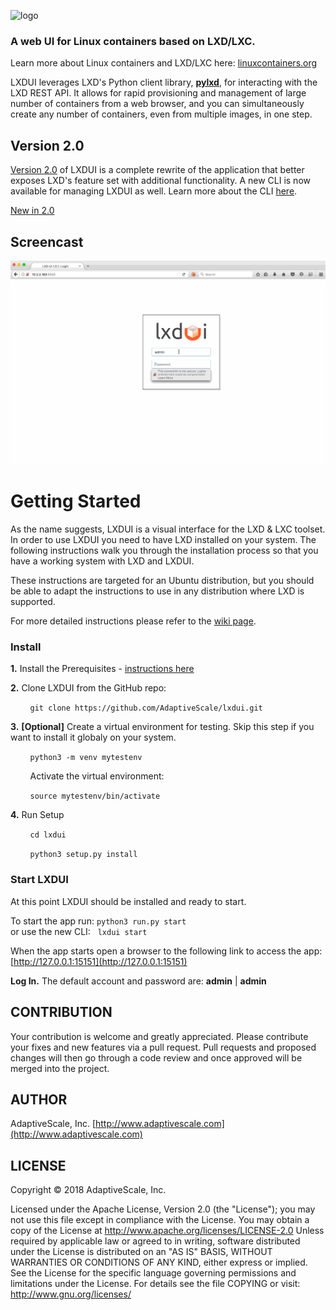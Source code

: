 ![logo](https://github.com/AdaptiveScale/lxdui/blob/master/app/ui/static/images/logo.png)
### A web UI for Linux containers based on LXD/LXC.  
Learn more about Linux containers and LXD/LXC here: [linuxcontainers.org](https://linuxcontainers.org/)

LXDUI leverages LXD's Python client library, 
[**pylxd**](https://github.com/lxc/pylxd), for interacting with the LXD REST API.  It allows for rapid provisioning and management of large number of containers from a web browser, and you can simultaneously create any number of containers, even from multiple images, in one step.

## Version 2.0
[Version 2.0](https://github.com/AdaptiveScale/lxdui/wiki/New-in-2.0) of LXDUI is a complete rewrite of the application that better exposes LXD's feature set with additional functionality. A new CLI is now available for managing LXDUI as well. Learn more about the CLI [here](https://github.com/AdaptiveScale/lxdui/wiki/LXDUI's-CLI). 

[New in 2.0](https://github.com/AdaptiveScale/lxdui/wiki/New-in-2.0)


## Screencast
![Screencast](https://github.com/vhajdari/testsite/blob/master/lxdui_screencast_2.gif)
##

# Getting Started

As the name suggests, LXDUI is a visual interface for the LXD & LXC toolset.  In order to use LXDUI you need to have LXD installed on your system.  The following instructions walk you through the installation process so that you have a working system with LXD and LXDUI.

These instructions are targeted for an Ubuntu distribution, but you should be able to adapt the instructions to use in any distribution where LXD is supported.

For more detailed instructions please refer to the [wiki page](https://github.com/AdaptiveScale/lxdui/wiki).

### Install
**1.** Install the Prerequisites - [instructions here](https://github.com/AdaptiveScale/lxdui/wiki/Installing-the-Prerequisites)

**2.** Clone LXDUI from the GitHub repo:

&nbsp;&nbsp;&nbsp;&nbsp;&nbsp;&nbsp;&nbsp; `git clone https://github.com/AdaptiveScale/lxdui.git`

**3.** **[Optional]** Create a virtual environment for testing. Skip this step if you want to install it globaly on your system.

&nbsp;&nbsp;&nbsp;&nbsp;&nbsp;&nbsp;&nbsp; `python3 -m venv mytestenv`

&nbsp;&nbsp;&nbsp;&nbsp;&nbsp;&nbsp;&nbsp; Activate the virtual environment:

&nbsp;&nbsp;&nbsp;&nbsp;&nbsp;&nbsp;&nbsp; `source mytestenv/bin/activate`

**4.** Run Setup

&nbsp;&nbsp;&nbsp;&nbsp;&nbsp;&nbsp;&nbsp; `cd lxdui`

&nbsp;&nbsp;&nbsp;&nbsp;&nbsp;&nbsp;&nbsp; `python3 setup.py install`


### Start LXDUI
At this point LXDUI should be installed and ready to start.

To start the app run: `python3 run.py start`  
or use the new CLI:  &nbsp;&nbsp;`lxdui start`

When the app starts open a browser to the following link to access the app:
[http://127.0.0.1:15151](http://127.0.0.1:15151)

**Log In.**  The default account and password are: **admin** | **admin**

## CONTRIBUTION

Your contribution is welcome and greatly appreciated.  Please contribute your fixes and new features via a pull request.
Pull requests and proposed changes will then go through a code review and once approved will be merged into the project.

## AUTHOR

AdaptiveScale, Inc.
[http://www.adaptivescale.com](http://www.adaptivescale.com)

## LICENSE
Copyright © 2018 AdaptiveScale, Inc.

Licensed under the Apache License, Version 2.0 (the "License"); you may not use this file except in compliance with the License. You may obtain a copy of the License at http://www.apache.org/licenses/LICENSE-2.0 
Unless required by applicable law or agreed to in writing, software distributed under the License is distributed on an "AS IS" BASIS, WITHOUT WARRANTIES OR CONDITIONS OF ANY KIND, either express or implied. See the License for the specific language governing permissions and limitations under the License. For details see the file COPYING or visit: http://www.gnu.org/licenses/
